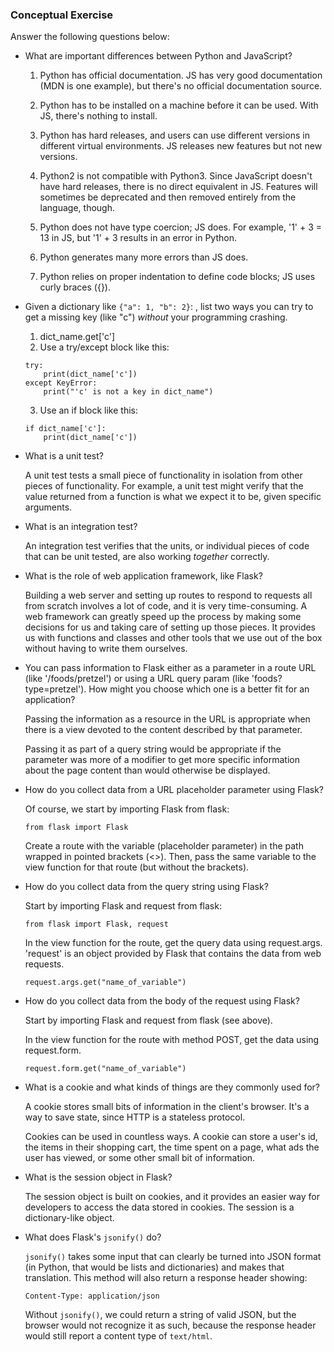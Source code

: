 ### Conceptual Exercise

Answer the following questions below:

- What are important differences between Python and JavaScript?

    1. Python has official documentation.  JS has very good documentation (MDN is one example), but there's no official documentation source.

    2. Python has to be installed on a machine before it can be used.  With JS, there's nothing to install.

    3. Python has hard releases, and users can use different versions in different virtual environments.  JS releases new features but not new versions.

    4. Python2 is not compatible with Python3. Since JavaScript doesn't have hard releases, there is no direct equivalent in JS.  Features will sometimes be deprecated and then removed entirely from the language, though.

    5. Python does not have type coercion; JS does.  For example, '1' + 3 = 13 in JS, but '1' + 3 results in an error in Python.

    6. Python generates many more errors than JS does.

    7. Python relies on proper indentation to define code blocks; JS uses curly braces ({}).

- Given a dictionary like ``{"a": 1, "b": 2}``: , list two ways you
  can try to get a missing key (like "c") *without* your programming
  crashing.

    1. dict_name.get['c']
    2. Use a try/except block like this:
    ```
    try:
        print(dict_name['c'])
    except KeyError:
        print("'c' is not a key in dict_name")
    ```
    3. Use an if block like this:
    ```
    if dict_name['c']:
        print(dict_name['c'])
    ```

- What is a unit test?

    A unit test tests a small piece of functionality in isolation from other pieces of functionality.  For example, a unit test might verify that the value returned from a function is what we expect it to be, given specific arguments.

- What is an integration test?

    An integration test verifies that the units, or individual pieces of code that can be unit tested, are also working _together_ correctly.

- What is the role of web application framework, like Flask?

    Building a web server and setting up routes to respond to requests all from scratch involves a lot of code, and it is very time-consuming.  A web framework can greatly speed up the process by making some decisions for us and taking care of setting up those pieces.  It provides us with functions and classes and other tools that we use out of the box without having to write them ourselves.

- You can pass information to Flask either as a parameter in a route URL
  (like '/foods/pretzel') or using a URL query param (like
  'foods?type=pretzel'). How might you choose which one is a better fit
  for an application?

    Passing the information as a resource in the URL is appropriate when there is a view devoted to the content described by that parameter.

    Passing it as part of a query string would be appropriate if the parameter was more of a modifier to get more specific information about the page content than would otherwise be displayed.

- How do you collect data from a URL placeholder parameter using Flask?

    Of course, we start by importing Flask from flask:

    ```
    from flask import Flask
    ```

    Create a route with the variable (placeholder parameter) in the path wrapped in pointed brackets (<>).  Then, pass the same variable to the view function for that route (but without the brackets).


- How do you collect data from the query string using Flask?

    Start by importing Flask and request from flask:
    ```
    from flask import Flask, request
    ```

    In the view function for the route, get the query data using request.args.  'request' is an object provided by Flask that contains the data from web requests.
    ```
    request.args.get("name_of_variable")
    ```

- How do you collect data from the body of the request using Flask?

    Start by importing Flask and request from flask (see above).

    In the view function for the route with method POST, get the data using request.form.
    ```
    request.form.get("name_of_variable")
    ```

- What is a cookie and what kinds of things are they commonly used for?

    A cookie stores small bits of information in the client's browser.  It's a way to save state, since HTTP is a stateless protocol.

    Cookies can be used in countless ways.  A cookie can store a user's id, the items in their shopping cart, the time spent on a page, what ads the user has viewed, or some other small bit of information.

- What is the session object in Flask?

    The session object is built on cookies, and it provides an easier way for developers to access the data stored in cookies.  The session is a dictionary-like object.

- What does Flask's `jsonify()` do?

    `jsonify()` takes some input that can clearly be turned into JSON format (in Python, that would be lists and dictionaries) and makes that translation.  This method will also return a response header showing:
    ```
    Content-Type: application/json
    ```
    Without `jsonify()`, we could return a string of valid JSON, but the browser would not recognize it as such, because the response header would still report a content type of `text/html`.